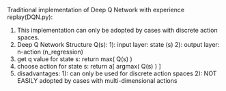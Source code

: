 Traditional implementation of Deep Q Network with experience replay(DQN.py):
  1. This implementation can only be adopted by cases with discrete action spaces.
  2. Deep Q Network Structure Q(s):
    1): input layer: state (s)
    2): output layer: n-action (n_regression)
  3. get q value for state s:  return max( Q(s) )
  4. choose action for state s: return a[ argmax( Q(s) )  ]
  5. disadvantages:
     1): can only be used for discrete action spaces
     2): NOT EASILY adopted by cases with multi-dimensional actions
  
  
